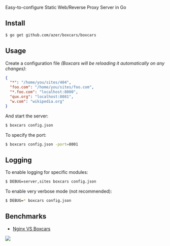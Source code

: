 Easy-to-configure Static Web/Reverse Proxy Server in Go

## Install

```bash
$ go get github.com/azer/boxcars/boxcars
```

## Usage

Create a configuration file *(Boxcars will be reloading it automatically on any changes)*:

```json
{
  "*": "/home/you/sites/404",
  "foo.com": "/home/you/sites/foo.com",
  "*.foo.com": "localhost:8000",
  "qux.org": "localhost:8081",
  "w.com": "wikipedia.org"
}
```

And start the server:

```bash
$ boxcars config.json
```

To specify the port:

```bash
$ boxcars config.json -port=8001
```

## Logging

To enable logging for specific modules: 

```bash
$ DEBUG=server,sites boxcars config.json
```

To enable very verbose mode (not recommended):

```bash
$ DEBUG=* boxcars config.json
```

## Benchmarks

* [Nginx VS Boxcars](https://gist.github.com/azer/5955772)

![](http://i.cloudup.com/rH_0UwNYg1.jpg)
